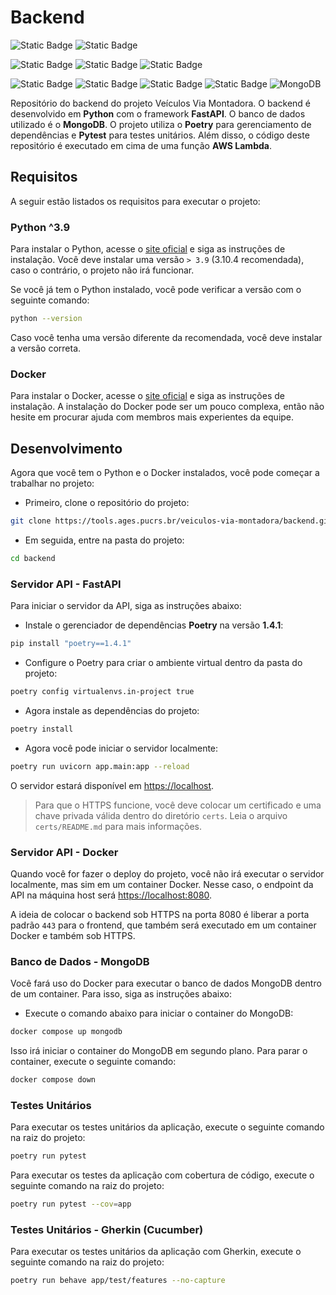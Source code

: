 # Backend

![Static Badge](https://img.shields.io/badge/Linguagem%3A--gray)
![Static Badge](https://img.shields.io/badge/Python-blue?logo=python&color=black)

![Static Badge](https://img.shields.io/badge/Framework-FastAPI-lightblue)
![Static Badge](https://img.shields.io/badge/Arquitetura-REST-green)
![Static Badge](https://img.shields.io/badge/Testes-PyTest-orange)

![Static Badge](https://img.shields.io/badge/Tecnologia_de_Conteineriza%C3%A7%C3%A3o%3A-gray)
![Static Badge](https://img.shields.io/badge/Docker-black?logo=docker)
![Static Badge](https://img.shields.io/badge/Banco%20de%20dados-N%C3%A3o_Relacional-red)
![Static Badge](https://img.shields.io/badge/Tecnologia%3A-gray)
![MongoDB](https://img.shields.io/badge/MongoDB-%234ea94b.svg?&logo=mongodb&logoColor=white)

Repositório do backend do projeto Veículos Via Montadora. O backend é desenvolvido em **Python** com o framework **FastAPI**. O banco de dados utilizado é o **MongoDB**. O projeto utiliza o **Poetry** para gerenciamento de dependências e **Pytest** para testes unitários. Além disso, o código deste repositório é executado em cima de uma função **AWS Lambda**.

## Requisitos

A seguir estão listados os requisitos para executar o projeto:

### Python ^3.9

Para instalar o Python, acesse o [site oficial](https://www.python.org/downloads/) e siga as instruções de instalação. Você deve instalar uma versão `> 3.9` (3.10.4 recomendada), caso o contrário, o projeto não irá funcionar.

Se você já tem o Python instalado, você pode verificar a versão com o seguinte comando:

```sh
python --version
```

Caso você tenha uma versão diferente da recomendada, você deve instalar a versão correta.

### Docker

Para instalar o Docker, acesse o [site oficial](https://docs.docker.com/get-docker/) e siga as instruções de instalação. A instalação do Docker pode ser um pouco complexa, então não hesite em procurar ajuda com membros mais experientes da equipe.

## Desenvolvimento

Agora que você tem o Python e o Docker instalados, você pode começar a trabalhar no projeto:

- Primeiro, clone o repositório do projeto:

```sh
git clone https://tools.ages.pucrs.br/veiculos-via-montadora/backend.git
```

- Em seguida, entre na pasta do projeto:

```sh
cd backend
```

### Servidor API - FastAPI

Para iniciar o servidor da API, siga as instruções abaixo:

- Instale o gerenciador de dependências **Poetry** na versão **1.4.1**:

```sh
pip install "poetry==1.4.1"
```

- Configure o Poetry para criar o ambiente virtual dentro da pasta do projeto:

```sh
poetry config virtualenvs.in-project true
```

- Agora instale as dependências do projeto:

```sh
poetry install
```

- Agora você pode iniciar o servidor localmente:

```sh
poetry run uvicorn app.main:app --reload
```

O servidor estará disponível em [https://localhost](https://localhost).

> Para que o HTTPS funcione, você deve colocar um certificado e uma chave privada válida dentro do diretório `certs`. Leia o arquivo `certs/README.md` para mais informações.

### Servidor API - Docker

Quando você for fazer o deploy do projeto, você não irá executar o servidor localmente, mas sim em um container Docker. Nesse caso, o endpoint da API na máquina host será [https://localhost:8080](http://localhost:8080).

A ideia de colocar o backend sob HTTPS na porta 8080 é liberar a porta padrão `443` para o frontend, que também será executado em um container Docker e também sob HTTPS.

### Banco de Dados - MongoDB

Você fará uso do Docker para executar o banco de dados MongoDB dentro de um container. Para isso, siga as instruções abaixo:

- Execute o comando abaixo para iniciar o container do MongoDB:

```sh
docker compose up mongodb
```

Isso irá iniciar o container do MongoDB em segundo plano. Para parar o container, execute o seguinte comando:

```sh
docker compose down
```

### Testes Unitários

Para executar os testes unitários da aplicação, execute o seguinte comando na raiz do projeto:

```sh
poetry run pytest
```

Para executar os testes da aplicação com cobertura de código, execute o seguinte comando na raiz do projeto:

```sh
poetry run pytest --cov=app
```

### Testes Unitários - Gherkin (Cucumber)

Para executar os testes unitários da aplicação com Gherkin, execute o seguinte comando na raiz do projeto:

```sh
poetry run behave app/test/features --no-capture
```
